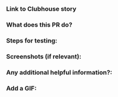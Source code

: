 ### Link to Clubhouse story

### What does this PR do?

### Steps for testing:

### Screenshots (if relevant):

### Any additional helpful information?:

### Add a GIF:
